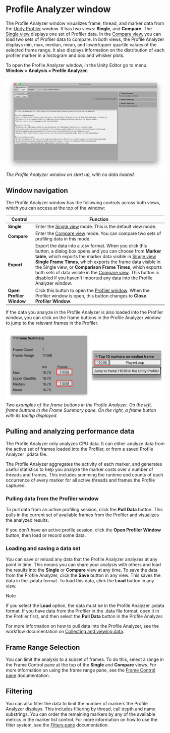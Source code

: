 ﻿# Profile Analyzer window

The Profile Analyzer window visualizes frame, thread, and marker data from the [Unity Profiler](https://docs.unity3d.com/Manual/Profiler.html) window. It has two views: **Single**, and **Compare**. The [Single view](single-view.md) displays one set of Profiler data. In the [Compare view](compare-view.md), you can load two sets of Profiler data to compare. In both views, the Profile Analyzer displays min, max, median, mean, and lower/upper quartile values of the selected frame range. It also displays information on the distribution of each profiler marker in a histogram and box and whisker plots.

To open the Profile Analyzer window, in the Unity Editor go to menu: **Window &gt; Analysis &gt; Profile Analyzer**.

![Profile Analyzer Window](images/profile-analyzer-window.png)<br/>*The Profile Analyzer window on start up, with no data loaded.*

## Window navigation
The Profile Analyzer window has the following controls across both views, which you can access at the top of the window:

|**Control**|**Function**|
|---|---|
|**Single**|Enter the [Single view](single-view.md) mode. This is the default view mode.|
|**Compare**|Enter the [Compare view](compare-view.md) mode. You can compare two sets of profiling data in this mode.|
|**Export**|Export the data into a .csv format. When you click this button, a dialog box opens and you can choose from **Marker table**, which exports the marker data visible in [Single view](single-view.md) **Single Frame Times**, which exports the frame data visible in the Single view, or **Comparison Frame Times**, which exports both sets of data visible in the [Compare view](compare-view.md). This button is disabled if you haven't imported any data into the Profile Analyzer window.|
|**Open Profiler Window**|Click this button to open the [Profiler window](https://docs.unity3d.com/Manual/ProfilerWindow.html). When the Profiler window is open, this button changes to **Close Profiler Window**.|

If the data you analyze in the Profile Analyzer is also loaded into the Profiler window, you can click on the frame buttons in the Profile Analyzer window to jump to the relevant frames in the Profiler. 

![Jump to frame button](images/jump-to-frame-button.png)<br/>*Two examples of the frame buttons in the Profile Analyzer. On the left, frame buttons in the Frame Summary pane. On the right, a frame button with its tooltip displayed.*

## Pulling and analyzing performance data
The Profile Analyzer only analyzes CPU data. It can either analyze data from the active set of frames loaded into the Profiler, or from a saved Profile Analyzer .pdata file. 

The Profile Analyzer aggregates the activity of each marker, and generates useful statistics to help you analyze the marker costs over a number of threads and frames. This includes summing the runtime and counts of each occurrence of every marker for all active threads and frames the Profile captured.

### Pulling data from the Profiler window
To pull data from an active profiling session, click the **Pull Data** button. This pulls in the current set of available frames from the Profiler and visualizes the analyzed results.

If you don't have an active profile session, click the **Open Profiler Window** button, then load or record some data.

### Loading and saving a data set
You can save or reload any data that the Profile Analyzer analyzes at any point in time. This means you can share your analysis with others and load the results into the **Single** or **Compare** view at any time. To save the data from the Profile Analyzer, click the **Save** button in any view. This saves the data in the .pdata format. To load this data, click the **Load** button in any view.

>[!NOTE]
>If you select the **Load** option, the data must be in the Profile Analyzer .pdata format. If you have data from the Profiler in the .data file format, open it in the Profiler first, and then select the **Pull Data** button in the Profile Analyzer.

For more information on how to pull data into the Profile Analyzer, see the workflow documentation on [Collecting and viewing data](collecting-and-viewing-data.md).

## Frame Range Selection
You can limit the analysis to a subset of frames. To do this, select a range in the Frame Control pane at the top of the **Single** and **Compare** views. For more information on using the frame range pane, see the [Frame Control pane](frame-range-selection.md) documentation.

## Filtering
You can also filter the data to limit the number of markers the Profile Analyzer displays. This includes filtering by thread, call depth and name substrings. You can order the remaining markers by any of the available metrics in the marker list control. For more information on how to use the filter system, see the [Filters pane](filtering-system.md) documentation.
